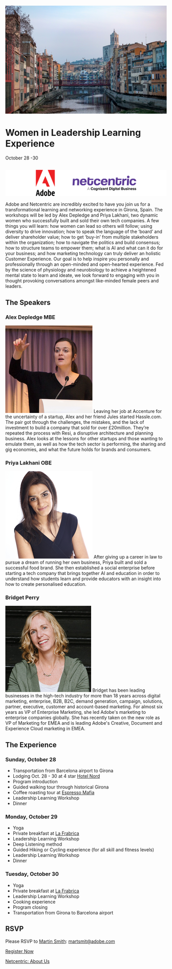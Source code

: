<!--
  ~ Licensed to the Apache Software Foundation (ASF) under one or more
  ~ contributor license agreements.  See the NOTICE file distributed with
  ~ this work for additional information regarding copyright ownership.
  ~ The ASF licenses this file to You under the Apache License, Version 2.0
  ~ (the "License"); you may not use this file except in compliance with
  ~ the License.  You may obtain a copy of the License at
  ~
  ~      http://www.apache.org/licenses/LICENSE-2.0
  ~
  ~ Unless required by applicable law or agreed to in writing, software
  ~ distributed under the License is distributed on an "AS IS" BASIS,
  ~ WITHOUT WARRANTIES OR CONDITIONS OF ANY KIND, either express or implied.
  ~ See the License for the specific language governing permissions and
  ~ limitations under the License.
  -->
![Barcelona](/images/f800c53e-4504-4588-a1bd-ebfbe0d78440.jpg)

# Women in Leadership Learning Experience
October 28 -30

## 

![Adobe|Netcentric](/images/7ddb056f-ae59-4ef5-a5ba-8ebfbdbc404f.jpg)
                  
Adobe and Netcentric are incredibly excited to have you join us for a transformational learning and networking experience in Girona, Spain. The workshops will be led by Alex Depledge and Priya Lakhani, two dynamic women who successfully built and sold their own tech companies.
A few things you will learn: how women can lead so others will follow; using diversity to drive innovation; how to speak the language of the ‘board’ and deliver shareholder value; how to get ‘buy-in’ from multiple stakeholders within the organization; how to navigate the politics and build consensus; how to structure teams to empower them; what is AI and what can it do for your business; and how marketing technology can truly deliver an holistic Customer Experience.
Our goal is to help inspire you personally and professionally through an open-minded and open-hearted experience. Fed by the science of physiology and neurobiology to achieve a heightened mental state to learn and ideate, we look forward to engaging with you in thought provoking conversations amongst like-minded female peers and leaders.

## The Speakers

### Alex Depledge MBE
![Alex Depledge](/images/916eb538-9d5d-42c4-b320-e627bea47751.png)
Leaving her job at Accenture for the uncertainty of a startup, Alex and her friend Jules started Hassle.com. The pair got through the challenges, the mistakes, and the lack of investment to build a company that sold for over £20million. They’re repeated the process with Resi, a disruptive architecture and planning business. Alex looks at the lessons for other startups and those wanting to emulate them, as well as how the tech sector is performing, the sharing and gig economies, and what the future holds for brands and consumers.

### Priya Lakhani OBE
![Priya Lakhani](/images/7954f603-7e57-4065-be82-54fb7862f1e8.png)
After giving up a career in law to pursue a dream of running her own business, Priya built and sold a successful food brand. She then established a social enterprise before starting a tech company that brings together AI and education in order to understand how students learn and provide educators with an insight into how to create personalised education.

### Bridget Perry
![Bridget Perry](/images/6203d1ae-4369-4e72-9b5e-4f6e8d9f0435.jpg)
Bridget has been leading businesses in the high-tech industry for more than 18 years across digital marketing, enterprise, B2B, B2C, demand generation, campaign, solutions, partner, executive, customer and account-based marketing. For almost six years as VP of Enterprise Marketing, she led Adobe's marketing to enterprise companies globally. She has recently taken on the new role as VP of Marketing for EMEA and is leading Adobe's Creative, Document and Experience Cloud marketing in EMEA.

## The Experience

### Sunday, October 28
- Transportation from Barcelona airport to Girona
- Lodging Oct. 28 - 30 at 4 star [Hotel Nord](http://www.nord1901.com/EN/hotel.html)
- Program introduction
- Guided walking tour through historical Girona
- Coffee roasting tour at [Espresso Mafia](https://espressomafiagirona.com/)
- Leadership Learning Workshop
- Dinner

### Monday, October 29
- Yoga
- Private breakfast at [La Frabrica](https://www.lafabricagirona.com/)
- Leadership Learning Workshop
- Deep Listening method
- Guided Hiking or Cycling experience (for all skill and fitness levels)
- Leadership Learning Workshop
- Dinner

### Tuesday, October 30
- Yoga
- Private breakfast at [La Frabrica](https://www.lafabricagirona.com/)
- Leadership Learning Workshop
- Cooking experience
- Program closing
- Transportation from Girona to Barcelona airport

## RSVP
Please RSVP to [Martin Smith](martsmit@adobe.com): martsmit@adobe.com

[Register Now](laura.jollit@netcentric.biz)

[Netcentric: About Us](https://youtube.com/embed/WWT0jaIjOHQ?enablejsapi=1)